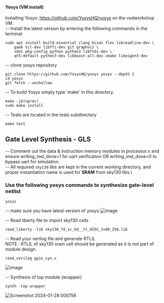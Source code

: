 #### Yosys (VM install)

Installing Yosys: https://github.com/YosysHQ/yosys on the vsdworkshop VM.\
-- Install the latest version by entering the following commands in the terminal:
```
sudo apt install build-essential clang bison flex libreadline-dev \
    gawk tcl-dev libffi-dev git graphviz \
    xdot pkg-config python python3 libftdi-dev \
    qt5-default python3-dev libboost-all-dev cmake libeigen3-dev
```
-- clone yosys repository 
```
git clone https://github.com/YosysHQ/yosys yosys --depth 1
cd yosys
git fetch --unshallow
```
-- To build Yosys simply type 'make' in this directory.
```
make -j$(nproc)
sudo make install
```
-- Tests are located in the tests subdirectory
```
make test
```

## Gate Level Synthesis - GLS
-- Comment out the data & instruction memory modules in processor.v and ensure writing_inst_done=1 for uart verification OR writing_inst_done=0 to bypass uart for simulation.\
-- All required ```sky130``` libs are kept in the current working directory, and proper instantiation name is used for **SRAM** from sky130 libs.\

### Use the following yosys commands to synthesize gate-level netlist
```
yosys
```
--  make sure you have latest version of yosys 
![image](https://github.com/AbrarShaikh/RISC-V-Design/assets/34272376/91d27273-68d3-435e-8872-c7faede5b003)

-- Read liberty file to import sky130 cells
```
read_liberty -lib sky130_fd_sc_hd__tt_025C_1v80_256.lib
```
-- Read your verilog file and generate RTLIL\
NOTE : RTLIL of sky130 sram cell should be generated as it is not part of module design.
```
read_verilog gpio_syn.v
```
![image](https://github.com/AbrarShaikh/RISC-V-Design/assets/34272376/cb569ac4-363c-4555-91bc-595371c80118)

-- Synthesis of top module (wrapper)
```
synth -top wrapper
```
![Screenshot 2024-01-28 000756](https://github.com/AbrarShaikh/RISC-V-Design/assets/34272376/62219721-2b8f-4670-ae95-5334ca2d6804)


